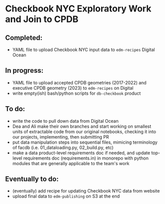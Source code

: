 # Checkbook NYC Exploratory Work and Join to CPDB

## Completed: 
- YAML file to upload Checkbook NYC input data to `edm-recipes` Digital Ocean 

## In progress: 
- YAML file to upload accepted CPDB geometries (2017-2022) and executive CPDB geometry (2023) to `edm-recipes` on Digital
- write empty(ish) bash/python scripts for `db-checkbook` product

## To do:
- write the code to pull down data from Digital Ocean
- Dea and Ali make their own branches and start working on smallest units of extractable code from our original notebooks, checking it into our projects, implementing, then submitting PR
- put data manipulation steps into sequential files, mimicing terminology of facdb (i.e. 01_dataloading.py, 02_build.py, etc)
- make a data product-level requirements doc if needed, and update top-level requirements doc (requirements.in) in monorepo with python modules that are generally applicable to the team's work

## Eventually to do: 
- (eventually) add recipe for updating Checkbook NYC data from website 
- upload final data to `edm-publishing` on S3 at the end
